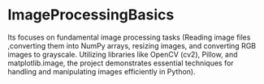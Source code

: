 # ImageProcessingBasics
Its focuses on fundamental image processing tasks (Reading image files ,converting them into NumPy arrays, resizing images, and converting RGB images to grayscale. Utilizing libraries like OpenCV (cv2), Pillow, and matplotlib.image, the project demonstrates essential techniques for handling and manipulating images efficiently in Python).
